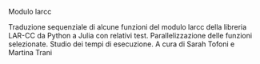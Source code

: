 Modulo larcc

Traduzione sequenziale di alcune funzioni del modulo larcc della libreria LAR-CC da Python a Julia con relativi test. 
Parallelizzazione delle funzioni selezionate. Studio dei tempi di esecuzione. A cura di Sarah Tofoni e Martina Trani
